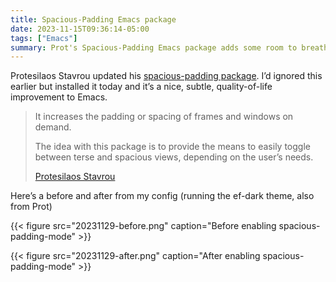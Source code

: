 ```yaml
---
title: Spacious-Padding Emacs package
date: 2023-11-15T09:36:14-05:00
tags: ["Emacs"]
summary: Prot's Spacious-Padding Emacs package adds some room to breath in the Emacs UI.
---
```


Protesilaos Stavrou updated his [spacious-padding package](https://git.sr.ht/~protesilaos/spacious-padding). I’d ignored this earlier but installed it today and it’s a nice, subtle, quality-of-life improvement to Emacs.

> It increases the padding or spacing of frames and windows on demand.
> 
> The idea with this package is to provide the means to easily toggle between terse and spacious views, depending on the user’s needs.
> 
> [Protesilaos Stavrou](https://protesilaos.com/codelog/2023-06-03-emacs-spacious-padding/)

Here’s a before and after from my config (running the ef-dark theme, also from Prot)

{{< figure src="20231129-before.png" caption="Before enabling spacious-padding-mode" >}}

{{< figure src="20231129-after.png" caption="After enabling spacious-padding-mode" >}}

